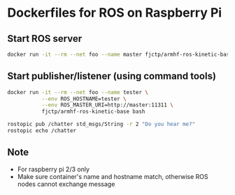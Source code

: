 # Dockerfiles for ROS on Raspberry Pi
## Start ROS server
```bash
docker run -it --rm --net foo --name master fjctp/armhf-ros-kinetic-base roscore
```
## Start publisher/listener (using command tools)
```bash
docker run -it --rm --net foo --name tester \
           --env ROS_HOSTNAME=tester \
           --env ROS_MASTER_URI=http://master:11311 \
           fjctp/armhf-ros-kinetic-base bash
```

```bash
rostopic pub /chatter std_msgs/String -r 2 "Do you hear me?"
rostopic echo /chatter 
```

## Note
- For raspberry pi 2/3 only
- Make sure container's name and hostname match, otherwise ROS nodes cannot exchange message
